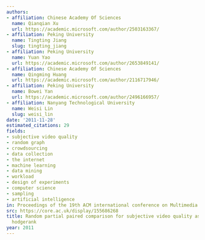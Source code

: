 ```yaml
---
authors:
- affiliation: Chinese Academy Of Sciences
  name: Qianqian Xu
  url: https://academic.microsoft.com/author/2503163367/
- affiliation: Peking University
  name: Tingting Jiang
  slug: tingting_jiang
- affiliation: Peking University
  name: Yuan Yao
  url: https://academic.microsoft.com/author/2653849141/
- affiliation: Chinese Academy Of Sciences
  name: Qingming Huang
  url: https://academic.microsoft.com/author/2116717946/
- affiliation: Peking University
  name: Bowei Yan
  url: https://academic.microsoft.com/author/2496166957/
- affiliation: Nanyang Technological University
  name: Weisi Lin
  slug: weisi_lin
date: '2011-11-28'
estimated_citations: 29
fields:
- subjective video quality
- random graph
- crowdsourcing
- data collection
- the internet
- machine learning
- data mining
- workload
- design of experiments
- computer science
- sampling
- artificial intelligence
in: Proceedings of the 19th ACM international conference on Multimedia
src: https://core.ac.uk/display/155686268
title: Random partial paired comparison for subjective video quality assessment via
  hodgerank
year: 2011
---
```

